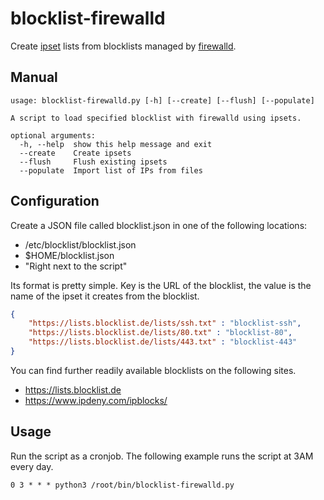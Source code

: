 # blocklist-firewalld
Create [ipset](https://ipset.netfilter.org/) lists from blocklists managed by [firewalld](https://firewalld.org/).

## Manual

```
usage: blocklist-firewalld.py [-h] [--create] [--flush] [--populate]

A script to load specified blocklist with firewalld using ipsets.

optional arguments:
  -h, --help  show this help message and exit
  --create    Create ipsets
  --flush     Flush existing ipsets
  --populate  Import list of IPs from files
```

## Configuration

Create a JSON file called blocklist.json in one of the following locations:
 - /etc/blocklist/blocklist.json
 - $HOME/blocklist.json
 - "Right next to the script"

Its format is pretty simple. Key is the URL of the blocklist, the value is the name of the ipset it creates from the blocklist.

```json
{
    "https://lists.blocklist.de/lists/ssh.txt" : "blocklist-ssh",
    "https://lists.blocklist.de/lists/80.txt" : "blocklist-80",
    "https://lists.blocklist.de/lists/443.txt" : "blocklist-443"
}
```

You can find further readily available blocklists on the following sites.
 - https://lists.blocklist.de
 - https://www.ipdeny.com/ipblocks/

## Usage

Run the script as a cronjob. The following example runs the script at 3AM every day.

```
0 3 * * * python3 /root/bin/blocklist-firewalld.py
```
